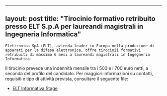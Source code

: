 
---
layout: post
title:  "Tirocinio formativo retribuito presso ELT S.p.A per laureandi magistrali in Ingegneria Informatica"
---
	Elettronica SpA (ELT), azienda leader in Europa nella produzione di apparati per la difesa elettronica, offre tirocinii formativi retribuiti di massimo 6 mesi a laureandi magistrali in Ingegneria Informatica.   
  
Il tirocinio prevede una indennità mensile tra i 500 e i 700 euro netti, a seconda del profilo del candidato. Per maggiori informazioni su contatti, requisiti e tipo di attività prevista, consultare il seguente file:  
- [ELT Informativa Stage](/media/ELT_Stage_informatica_torvergata_lug15.pdf)